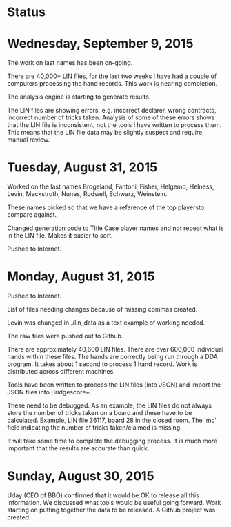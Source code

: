 Status
==

Wednesday, September 9, 2015
===

The work on last names has been on-going.

There are 40,000+ LIN files, for the last two weeks I have had a couple of computers processing the hand records. This work is nearing completion.

The analysis engine is starting to generate results.

The LIN files are showing errors, e.g. incorrect declarer, wrong contracts, incorrect number of tricks taken. Analysis of some of these errors shows that the LIN file is inconsistent, not the tools I have written to process them. This means that the LIN file data may be slightly suspect and require manual review.

Tuesday, August 31, 2015
===

Worked on the last names Brogeland, Fantoni, Fisher, Helgemo, Helness, Levin, Meckstroth, Nunes, Rodwell, Schwarz, Weinstein.

These names picked so that we have a reference of the top playersto compare against.

Changed generation code to Title Case player names and not repeat what is in the LIN file. Makes it easier to sort.

Pushed to Internet.


Monday, August 31, 2015
===

Pushed to Internet.

List of files needing changes because of missing commas created.

Levin was changed in ./lin_data as a text example of working needed.

The raw files were pushed out to Github.

There are approximately 40,600 LIN files. There are over 600,000 individual hands within these files.
The hands are correctly being run through a DDA program.
It takes about 1 second to process 1 hand record. 
Work is distributed across different machines.

Tools have been written to process the LIN files (into JSON) and import the JSON files into Bridgescore+.

These need to be debugged. As an example, the LIN files do not always store the number of tricks taken
on a board and these have to be calculated. Example, LIN file 36117, board 28 in the closed room. The 'mc' field indicating the number of tricks taken/claimed is missing.

It will take some time to complete the debugging process. 
It is much more important that the results are accurate than quick.


Sunday, August 30, 2015
===

Uday (CEO of BBO) confirmed that it would be OK to release all this information.
We discussed what tools would be useful going forward.
Work starting on putting together the data to be released.
A Github project was created.
